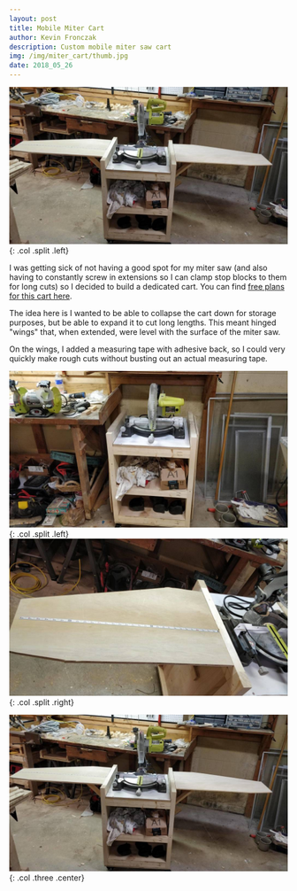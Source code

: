 ```yaml
---
layout: post
title: Mobile Miter Cart
author: Kevin Fronczak
description: Custom mobile miter saw cart
img: /img/miter_cart/thumb.jpg
date: 2018_05_26
---
```


![Miter cart](/img/miter_cart/miter_cart.jpg "Mobile Miter Cart"){: .col .split .left}

I was getting sick of not having a good spot for my miter saw (and also having to constantly screw in extensions so I can clamp stop blocks to them for long cuts) so I decided to build a dedicated cart.  You can find [free plans for this cart here](/plans/miter_cart).

The idea here is I wanted to be able to collapse the cart down for storage purposes, but be able to expand it to cut long lengths.  This meant hinged "wings" that, when extended, were level with the surface of the miter saw.

On the wings, I added a measuring tape with adhesive back, so I could very quickly make rough cuts without busting out an actual measuring tape.

![Collapsed cart](/img/miter_cart/miter_cart_collapsed.jpg "Collapsed miter cart"){: .col .split .left}
![Wing detail](/img/miter_cart/miter_wings.jpg "Miter cart wing detail with adhesive rule"){: .col .split .right}

![Completed miter cart](/img/miter_cart/miter_cart.jpg "Completed miter cart"){: .col .three .center}

